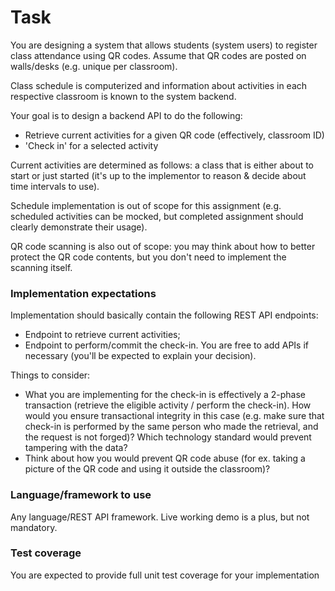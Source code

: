 # Task

You are designing a system that allows students (system users) to register class attendance
using QR codes. Assume that QR codes are posted on walls/desks (e.g. unique per classroom).

Class schedule is computerized and information about activities in each respective classroom is
known to the system backend.

Your goal is to design a backend API to do the following:

* Retrieve current activities for a given QR code (effectively, classroom ID)
* 'Check in' for a selected activity

Current activities are determined as follows: a class that is either about to start or just started
(it's up to the implementor to reason & decide about time intervals to use).

Schedule implementation is out of scope for this assignment (e.g. scheduled activities can be
mocked, but completed assignment should clearly demonstrate their usage).

QR code scanning is also out of scope: you may think about how to better protect the QR code
contents, but you don't need to implement the scanning itself.

### Implementation expectations
Implementation should basically contain the following REST API endpoints:
* Endpoint to retrieve current activities;
* Endpoint to perform/commit the check-in.
You are free to add APIs if necessary (you'll be expected to explain your decision).
  
Things to consider:

* What you are implementing for the check-in is effectively a 2-phase transaction (retrieve
the eligible activity / perform the check-in). How would you ensure transactional integrity
in this case (e.g. make sure that check-in is performed by the same person who made
the retrieval, and the request is not forged)? Which technology standard would prevent
tampering with the data?
* Think about how you would prevent QR code abuse (for ex. taking a picture of the QR
code and using it outside the classroom)?

### Language/framework to use

Any language/REST API framework. Live working demo is a plus, but not mandatory.

### Test coverage

You are expected to provide full unit test coverage for your implementation
